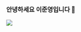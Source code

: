### 안녕하세요 이준영입니다 🙌



<img src="https://capsule-render.vercel.app/api?type=Waving&color=85EA2D&height=300&section=header&text=안녕하세요 이준영입니다🙌%20render&fontSize=90" />

<!--
**BangTtagGum/BangTtagGum** is a ✨ _special_ ✨ repository because its `README.md` (this file) appears on your GitHub profile.

Here are some ideas to get you started:



- 🔭 I’m currently working on ...
- 🌱 I’m currently learning Spring
- 👯 I’m looking to collaborate on ...
- 🤔 I’m looking for help with ...
- 💬 Ask me about ...
- 📫 How to reach me: ...
- 😄 Pronouns: ...
- ⚡ Fun fact: ...
-->
